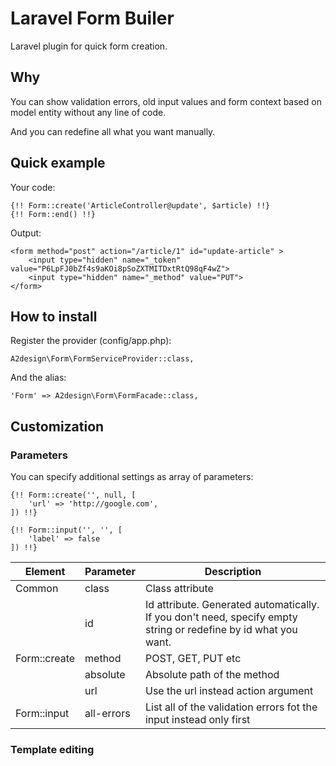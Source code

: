 # Laravel Form Builer

Laravel plugin for quick form creation. 

## Why

You can show validation errors, old input values and form context based on model entity without any line of code. 

And you can redefine all what you want manually.

## Quick example

Your code:

```
{!! Form::create('ArticleController@update', $article) !!}
{!! Form::end() !!}
```

Output:

```
<form method="post" action="/article/1" id="update-article" > 
    <input type="hidden" name="_token" value="P6LpFJ0bZf4s9aKOi8pSoZXTMITDxtRtQ98qF4wZ"> 
    <input type="hidden" name="_method" value="PUT"> 
</form>
```

## How to install

Register the provider (config/app.php):

```
A2design\Form\FormServiceProvider::class,
```

And the alias:

```
'Form' => A2design\Form\FormFacade::class,
```

## Customization

### Parameters

You can specify additional settings as array of parameters:

```
{!! Form::create('', null, [
    'url' => 'http://google.com',
]) !!}

{!! Form::input('', '', [
    'label' => false
]) !!}
```    
    
| Element          | Parameter      | Description                         |
|------------------|----------------|-------------------------------------|
| Common           | class          | Class attribute                     |
|                  | id             | Id attribute. Generated automatically. If you don't need, specify empty string or redefine by id what you want. |
| Form::create     | method         | POST, GET, PUT etc                  |
|                  | absolute       | Absolute path of the method         |
|                  | url            | Use the url instead action argument |
| Form::input      | all-errors     | List all of the validation errors fot the input instead only first |

### Template editing